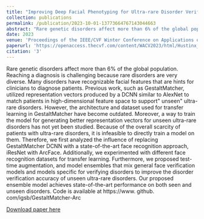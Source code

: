 ```yaml
---
title: "Improving Deep Facial Phenotyping for Ultra-rare Disorder Verification Using Model Ensembles"
collection: publications
permalink: /publication/2023-10-01-13773664767143044663
abstract: "Rare genetic disorders affect more than 6% of the global population. Reaching a diagnosis is challenging because rare disorders are very diverse. Many disorders have recognizable facial features that are hints for clinicians to diagnose patients. Previous work, such as GestaltMatcher, utilized representation vectors produced by a DCNN similar to AlexNet to match patients in high-dimensional feature space to support&quot; unseen&quot; ultra-rare disorders. However, the architecture and dataset used for transfer learning in GestaltMatcher have become outdated. Moreover, a way to train the model for generating better representation vectors for unseen ultra-rare disorders has not yet been studied. Because of the overall scarcity of patients with ultra-rare disorders, it is infeasible to directly train a model on them. Therefore, we first analyzed the influence of replacing GestaltMatcher DCNN with a state-of-the-art face recognition approach, iResNet with ArcFace. Additionally, we experimented with different face recognition datasets for transfer learning. Furthermore, we proposed test-time augmentation, and model ensembles that mix general face verification models and models specific for verifying disorders to improve the disorder verification accuracy of unseen ultra-rare disorders. Our proposed ensemble model achieves state-of-the-art performance on both seen and unseen disorders. Code is available at https://www. github. com/igsb/GestaltMatcher-Arc"
date: 2023
venue: 'Proceedings of the IEEE/CVF Winter Conference on Applications of Computer Vision'
paperurl: 'https://openaccess.thecvf.com/content/WACV2023/html/Hustinx_Improving_Deep_Facial_Phenotyping_for_Ultra-Rare_Disorder_Verification_Using_Model_WACV_2023_paper.html'
citation: '3'
---
```

Rare genetic disorders affect more than 6% of the global population. Reaching a diagnosis is challenging because rare disorders are very diverse. Many disorders have recognizable facial features that are hints for clinicians to diagnose patients. Previous work, such as GestaltMatcher, utilized representation vectors produced by a DCNN similar to AlexNet to match patients in high-dimensional feature space to support&quot; unseen&quot; ultra-rare disorders. However, the architecture and dataset used for transfer learning in GestaltMatcher have become outdated. Moreover, a way to train the model for generating better representation vectors for unseen ultra-rare disorders has not yet been studied. Because of the overall scarcity of patients with ultra-rare disorders, it is infeasible to directly train a model on them. Therefore, we first analyzed the influence of replacing GestaltMatcher DCNN with a state-of-the-art face recognition approach, iResNet with ArcFace. Additionally, we experimented with different face recognition datasets for transfer learning. Furthermore, we proposed test-time augmentation, and model ensembles that mix general face verification models and models specific for verifying disorders to improve the disorder verification accuracy of unseen ultra-rare disorders. Our proposed ensemble model achieves state-of-the-art performance on both seen and unseen disorders. Code is available at https://www. github. com/igsb/GestaltMatcher-Arc

[Download paper here](https://openaccess.thecvf.com/content/WACV2023/html/Hustinx_Improving_Deep_Facial_Phenotyping_for_Ultra-Rare_Disorder_Verification_Using_Model_WACV_2023_paper.html)
